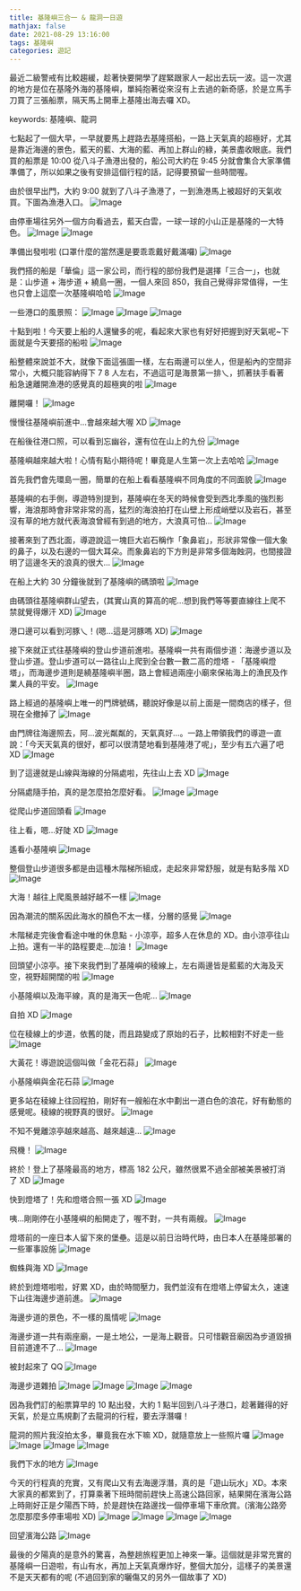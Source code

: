 ```yaml
---
title: 基隆嶼三合一 & 龍洞一日遊
mathjax: false
date: 2021-08-29 13:16:00
tags: 基隆嶼
categories: 遊記
---
```


最近二級警戒有比較趨緩，趁著快要開學了趕緊跟家人一起出去玩一波。這一次選的地方是位在基隆外海的基隆嶼，單純抱著從來沒有上去過的新奇感，於是立馬手刀買了三張船票，隔天馬上開車上基隆出海去囉 XD。

keywords: 基隆嶼、龍洞
<!--more-->

七點起了一個大早，一早就要馬上趕路去基隆搭船，一路上天氣真的超極好，尤其是靠近海邊的景色，藍天的藍、大海的藍、再加上群山的綠，美景盡收眼底。我們買的船票是 10:00 從八斗子漁港出發的，船公司大約在 9:45 分就會集合大家準備準備了，所以如果之後有安排這個行程的話，記得要預留一些時間喔。

由於很早出門，大約 9:00 就到了八斗子漁港了，一到漁港馬上被超好的天氣收買。下圖為漁港入口。
![Image](https://i.imgur.com/aH9ClYW.png)

由停車場往另外一個方向看過去，藍天白雲，一球一球的小山正是基隆的一大特色。
![Image](https://i.imgur.com/DI49OLz.png)
![Image](https://i.imgur.com/QVPdbmY.png)

準備出發啦啦 (口罩什麼的當然還是要乖乖戴好戴滿囉)
![Image](https://i.imgur.com/h5d17nl.png)

我們搭的船是「華倫」這一家公司，而行程的部份我們是選擇「三合一」，也就是：山步道 + 海步道 + 繞島一圈，一個人來回 850，我自己覺得非常值得，一生也只會上這麼一次基隆嶼哈哈
![Image](https://i.imgur.com/xSQPNMO.png)

一些港口的風景照：
![Image](https://i.imgur.com/IyKUewT.png)
![Image](https://i.imgur.com/4TvJtdK.png)
![Image](https://i.imgur.com/BSBWQnP.png)

十點到啦！今天要上船的人還蠻多的呢，看起來大家也有好好把握到好天氣呢~下面就是今天要搭的船啦
![Image](https://i.imgur.com/omGBcln.png)

船整體來說並不大，就像下面這張圖一樣，左右兩邊可以坐人，但是船內的空間非常小，大概只能容納得下 7 8 人左右，不過這可是海景第一排乀，抓著扶手看著船急速離開漁港的感覺真的超極爽的啦
![Image](https://i.imgur.com/r4Tcm3T.png)

離開囉！
![Image](https://i.imgur.com/W41f8s1.png)

慢慢往基隆嶼前進中…會越來越大喔 XD
![Image](https://i.imgur.com/kWmmdag.png)

在船後往港口照，可以看到忘幽谷，還有位在山上的九份
![Image](https://i.imgur.com/kRVLkdb.png)

基隆嶼越來越大啦！心情有點小期待呢！畢竟是人生第一次上去哈哈
![Image](https://i.imgur.com/IimojOx.png)

首先我們會先環島一圈，簡單的在船上看看基隆嶼不同角度的不同面貌
![Image](https://i.imgur.com/J6NBLJM.png)

基隆嶼的右手側，導遊特別提到，基隆嶼在冬天的時候會受到西北季風的強烈影響，海浪那時會非常非常的高，猛烈的海浪拍打在山壁上形成峭壁以及岩石，甚至沒有草的地方就代表海浪曾經有到過的地方，大浪真可怕…
![Image](https://i.imgur.com/YMI14br.png)

接著來到了西北面，導遊說這一塊巨大岩石稱作「象鼻岩」，形狀非常像一個大象的鼻子，以及右邊的一個大耳朵。而象鼻岩的下方則是非常多個海蝕洞，也間接證明了這邊冬天的浪真的很大…
![Image](https://i.imgur.com/Ve1wkzu.png)

在船上大約 30 分鐘後就到了基隆嶼的碼頭啦
![Image](https://i.imgur.com/quJN2V7.png)

由碼頭往基隆嶼群山望去，(其實山真的算高的呢…想到我們等等要直線往上爬不禁就覺得爆汗 XD)
![Image](https://i.imgur.com/9O8PyHQ.png)


港口邊可以看到河豚乀！(嗯…這是河豚嗎 XD)
![Image](https://i.imgur.com/ldjdY3b.png)

接下來就正式往基隆嶼的登山步道前進啦。基隆嶼一共有兩個步道：海邊步道以及登山步道。登山步道可以一路往山上爬到全台數一數二高的燈塔 - 「基隆嶼燈塔」，而海邊步道則是繞基隆嶼半圈，路上會經過兩座小廟來保祐海上的漁民及作業人員的平安。
![Image](https://i.imgur.com/uGKxzwU.png)

路上經過的基隆嶼上唯一的門牌號碼，聽說好像是以前上面是一間商店的樣子，但現在全撤掉了
![Image](https://i.imgur.com/hZMDuoW.png)

由門牌往海邊照去，阿…波光粼粼的，天氣真好…。一路上帶領我們的導遊一直說：「今天天氣真的很好，都可以很清楚地看到基隆港了呢」，至少有五六遍了吧 XD
![Image](https://i.imgur.com/I0EH1Vj.png)

到了這邊就是山線與海線的分隔處啦，先往山上去 XD
![Image](https://i.imgur.com/tjmmI6C.png)

分隔處隨手拍，真的是怎麼拍怎麼好看。
![Image](https://i.imgur.com/c7Zy6aj.png)
![Image](https://i.imgur.com/fXROuDf.png)

從爬山步道回頭看
![Image](https://i.imgur.com/VvN6Ip6.png)

往上看，嗯…好陡 XD
![Image](https://i.imgur.com/jr4PnSA.png)

遙看小基隆嶼
![Image](https://i.imgur.com/DeucWIk.png)

整個登山步道很多都是由這種木階梯所組成，走起來非常舒服，就是有點多階 XD
![Image](https://i.imgur.com/IBt4Jxz.png)

大海！越往上爬風景越好越不一樣
![Image](https://i.imgur.com/rRmjRnL.png)

因為潮流的關系因此海水的顏色不太一樣，分層的感覺
![Image](https://i.imgur.com/6z9Rdhg.png)

木階梯走完後會看途中唯的休息點 - 小涼亭，超多人在休息的 XD。由小涼亭往山上拍。還有一半的路程要走…加油！
![Image](https://i.imgur.com/ReXRrJo.png)

回頭望小涼亭。接下來我們到了基隆嶼的稜線上，左右兩邊皆是藍藍的大海及天空，視野超開闊的啦
![Image](https://i.imgur.com/L6wM5cv.png)

小基隆嶼以及海平線，真的是海天一色呢…
![Image](https://i.imgur.com/n31dF7S.png)

自拍 XD
![Image](https://i.imgur.com/dE3XweT.png)

位在稜線上的步道，依舊的陡，而且路變成了原始的石子，比較相對不好走一些
![Image](https://i.imgur.com/wboXuVh.png)

大黃花！導遊說這個叫做「金花石蒜」
![Image](https://i.imgur.com/LHk0EOE.png)

小基隆嶼與金花石蒜
![Image](https://i.imgur.com/M5xJtJD.png)

更多站在稜線上往回程拍，剛好有一艘船在水中劃出一道白色的浪花，好有動態的感覺呢。稜線的視野真的很好。
![Image](https://i.imgur.com/zBqYsRA.png)

不知不覺離涼亭越來越高、越來越遠…
![Image](https://i.imgur.com/93ysIWG.png)

飛機！
![Image](https://i.imgur.com/zTKbu9h.png)

終於！登上了基隆最高的地方，標高 182 公尺，雖然很累不過全部被美景被打消了 XD
![Image](https://i.imgur.com/l5B806O.png)

快到燈塔了！先和燈塔合照一張 XD
![Image](https://i.imgur.com/1WRtqGG.png)

咦…剛剛停在小基隆嶼的船開走了，喔不對，一共有兩艘。
![Image](https://i.imgur.com/BREuOeg.png)

燈塔前的一座日本人留下來的堡壘。這是以前日治時代時，由日本人在基隆部署的一些軍事設施
![Image](https://i.imgur.com/r8c4QBf.png)

蜘蛛與海 XD
![Image](https://i.imgur.com/K81yrJF.png)

終於到燈塔啦啦，好累 XD，由於時間壓力，我們並沒有在燈塔上停留太久，速速下山往海邊步道前進。
![Image](https://i.imgur.com/sQnRhM2.png)

海邊步道的景色，不一樣的風情呢
![Image](https://i.imgur.com/f4u9L28.png)

海邊步道一共有兩座廟，一是土地公，一是海上觀音。只可惜觀音廟因為步道毀損目前道達不了…
![Image](https://i.imgur.com/gBey22T.png)

被封起來了 QQ
![Image](https://i.imgur.com/Ne1XSKW.png)

海邊步道雜拍
![Image](https://i.imgur.com/NeuUueE.png)
![Image](https://i.imgur.com/nnl57eU.png)
![Image](https://i.imgur.com/ut2PiaQ.png)
![Image](https://i.imgur.com/kOqtQtC.png)

因為我們訂的船票算早的 10 點出發，大約 1 點半回到八斗子港口，趁著難得的好天氣，於是立馬規劃了去龍洞的行程，要去浮潛囉！

龍洞的照片我沒拍太多，畢竟我在水下嘛 XD，就隨意放上一些照片囉
![Image](https://i.imgur.com/FFKK0bf.png)
![Image](https://i.imgur.com/5bRH5Yl.png)
![Image](https://i.imgur.com/eWWdLi0.png)
![Image](https://i.imgur.com/QzQsjEz.png)

我們下水的地方
![Image](https://i.imgur.com/AKQc958.png)

今天的行程真的充實，又有爬山又有去海邊浮潛，真的是「遊山玩水」XD。本來大家真的都累到了，打算乘著下班時間前趕快上高速公路回家，結果開在濱海公路上時剛好正是夕陽西下時，於是趕快在路邊找一個停車場下車欣賞。(濱海公路旁怎麼那麼多停車場啦 XD)
![Image](https://i.imgur.com/QcJf34S.png)
![Image](https://i.imgur.com/9l8PUmG.png)
![Image](https://i.imgur.com/TdanIR8.png)
![Image](https://i.imgur.com/BkUq3vK.png)

回望濱海公路
![Image](https://i.imgur.com/HbjPXo0.png)

最後的夕陽真的是意外的驚喜，為整趟旅程更加上神來一筆。這個就是非常充實的基隆嶼一日遊啦，有山有水，再加上天氣真爆炸好，整個大加分，這樣子的美景還不是天天都有的呢 (不過回到家的曬傷又的另外一個故事了 XD)